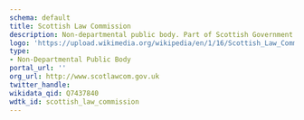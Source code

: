 ```yaml
---
schema: default
title: Scottish Law Commission
description: Non-departmental public body. Part of Scottish Government
logo: 'https://upload.wikimedia.org/wikipedia/en/1/16/Scottish_Law_Commission_logo.png'
type:
- Non-Departmental Public Body
portal_url: ''
org_url: http://www.scotlawcom.gov.uk
twitter_handle: 
wikidata_qid: Q7437840
wdtk_id: scottish_law_commission
---
```

